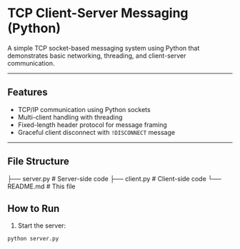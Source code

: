 # TCP Client-Server Messaging (Python)

A simple TCP socket-based messaging system using Python that demonstrates basic networking, threading, and client-server communication.

---

## Features

- TCP/IP communication using Python sockets
- Multi-client handling with threading
- Fixed-length header protocol for message framing
- Graceful client disconnect with `!DISCONNECT` message

---

## File Structure

├── server.py # Server-side code
├── client.py # Client-side code
└── README.md # This file

## How to Run

1. Start the server:
```bash
python server.py